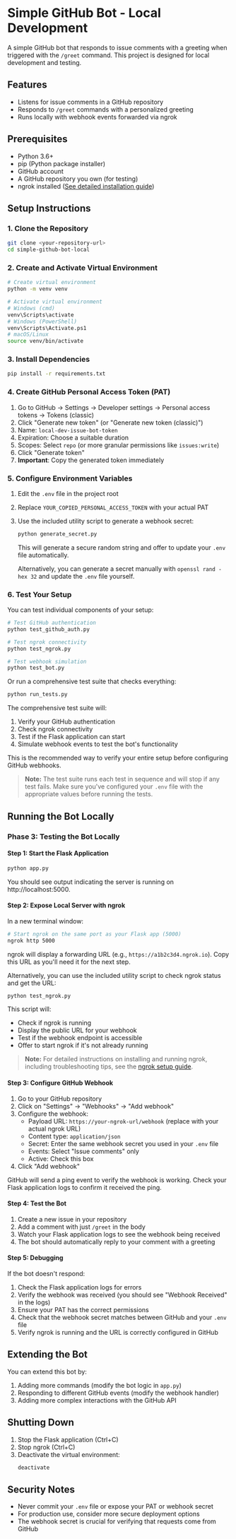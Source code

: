 # Simple GitHub Bot - Local Development

A simple GitHub bot that responds to issue comments with a greeting when triggered with the `/greet` command. This project is designed for local development and testing.

## Features

- Listens for issue comments in a GitHub repository
- Responds to `/greet` commands with a personalized greeting
- Runs locally with webhook events forwarded via ngrok

## Prerequisites

- Python 3.6+
- pip (Python package installer)
- GitHub account
- A GitHub repository you own (for testing)
- ngrok installed ([See detailed installation guide](NGROK_SETUP.md))

## Setup Instructions

### 1. Clone the Repository

```bash
git clone <your-repository-url>
cd simple-github-bot-local
```

### 2. Create and Activate Virtual Environment

```bash
# Create virtual environment
python -m venv venv

# Activate virtual environment
# Windows (cmd)
venv\Scripts\activate
# Windows (PowerShell)
venv\Scripts\Activate.ps1
# macOS/Linux
source venv/bin/activate
```

### 3. Install Dependencies

```bash
pip install -r requirements.txt
```

### 4. Create GitHub Personal Access Token (PAT)

1. Go to GitHub → Settings → Developer settings → Personal access tokens → Tokens (classic)
2. Click "Generate new token" (or "Generate new token (classic)")
3. Name: `local-dev-issue-bot-token`
4. Expiration: Choose a suitable duration
5. Scopes: Select `repo` (or more granular permissions like `issues:write`)
6. Click "Generate token"
7. **Important**: Copy the generated token immediately

### 5. Configure Environment Variables

1. Edit the `.env` file in the project root
2. Replace `YOUR_COPIED_PERSONAL_ACCESS_TOKEN` with your actual PAT
3. Use the included utility script to generate a webhook secret:
   ```bash
   python generate_secret.py
   ```
   This will generate a secure random string and offer to update your `.env` file automatically.
   
   Alternatively, you can generate a secret manually with `openssl rand -hex 32` and update the `.env` file yourself.

### 6. Test Your Setup

You can test individual components of your setup:

```bash
# Test GitHub authentication
python test_github_auth.py

# Test ngrok connectivity
python test_ngrok.py

# Test webhook simulation
python test_bot.py
```

Or run a comprehensive test suite that checks everything:

```bash
python run_tests.py
```

The comprehensive test suite will:
1. Verify your GitHub authentication
2. Check ngrok connectivity
3. Test if the Flask application can start
4. Simulate webhook events to test the bot's functionality

This is the recommended way to verify your entire setup before configuring GitHub webhooks.

> **Note:** The test suite runs each test in sequence and will stop if any test fails. Make sure you've configured your `.env` file with the appropriate values before running the tests.

## Running the Bot Locally

### Phase 3: Testing the Bot Locally

#### Step 1: Start the Flask Application

```bash
python app.py
```

You should see output indicating the server is running on http://localhost:5000.

#### Step 2: Expose Local Server with ngrok

In a new terminal window:

```bash
# Start ngrok on the same port as your Flask app (5000)
ngrok http 5000
```

ngrok will display a forwarding URL (e.g., `https://a1b2c3d4.ngrok.io`). Copy this URL as you'll need it for the next step.

Alternatively, you can use the included utility script to check ngrok status and get the URL:

```bash
python test_ngrok.py
```

This script will:
- Check if ngrok is running
- Display the public URL for your webhook
- Test if the webhook endpoint is accessible
- Offer to start ngrok if it's not already running

> **Note:** For detailed instructions on installing and running ngrok, including troubleshooting tips, see the [ngrok setup guide](NGROK_SETUP.md).

#### Step 3: Configure GitHub Webhook

1. Go to your GitHub repository
2. Click on "Settings" → "Webhooks" → "Add webhook"
3. Configure the webhook:
   - Payload URL: `https://your-ngrok-url/webhook` (replace with your actual ngrok URL)
   - Content type: `application/json`
   - Secret: Enter the same webhook secret you used in your `.env` file
   - Events: Select "Issue comments" only
   - Active: Check this box
4. Click "Add webhook"

GitHub will send a ping event to verify the webhook is working. Check your Flask application logs to confirm it received the ping.

#### Step 4: Test the Bot

1. Create a new issue in your repository
2. Add a comment with just `/greet` in the body
3. Watch your Flask application logs to see the webhook being received
4. The bot should automatically reply to your comment with a greeting

#### Step 5: Debugging

If the bot doesn't respond:

1. Check the Flask application logs for errors
2. Verify the webhook was received (you should see "Webhook Received" in the logs)
3. Ensure your PAT has the correct permissions
4. Check that the webhook secret matches between GitHub and your `.env` file
5. Verify ngrok is running and the URL is correctly configured in GitHub

## Extending the Bot

You can extend this bot by:

1. Adding more commands (modify the bot logic in `app.py`)
2. Responding to different GitHub events (modify the webhook handler)
3. Adding more complex interactions with the GitHub API

## Shutting Down

1. Stop the Flask application (Ctrl+C)
2. Stop ngrok (Ctrl+C)
3. Deactivate the virtual environment:
   ```bash
   deactivate
   ```

## Security Notes

- Never commit your `.env` file or expose your PAT or webhook secret
- For production use, consider more secure deployment options
- The webhook secret is crucial for verifying that requests come from GitHub
